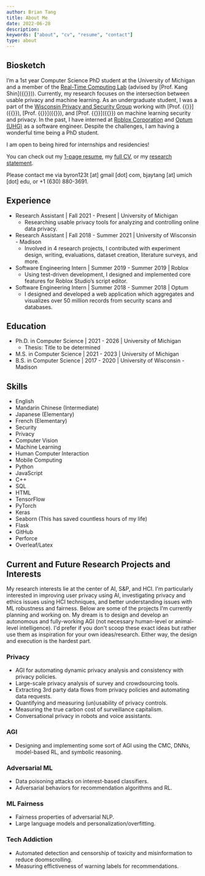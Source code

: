 ```yaml
---
author: Brian Tang
title: About Me
date: 2022-06-28
description:
keywords: ["about", "cv", "resume", "contact"]
type: about
---
```


## Biosketch

I’m a 1st year Computer Science PhD student at the University of Michigan and a member of the [Real-Time Computing Lab](https://rtcl.eecs.umich.edu/rtclweb/) (advised by [Prof. Kang Shin]({{<param shinURL>}})). Currently, my research focuses on the intersection between usable privacy and machine learning. As an undergraduate student, I was a part of the [Wisconsin Privacy and Security Group](https://wiscprivacy.com/) working with [Prof. {{<param kassem>}}]({{<param kassemURL>}}), [Prof. {{<param varun>}}]({{<param varunURL>}}), and [Prof. {{<param somesh>}}]({{<param someshURL>}}) on machine learning security and privacy. In the past, I have interned at [Roblox Corporation](https://corp.roblox.com/) and [Optum (UHG)](https://www.optum.com/) as a software engineer. Despite the challenges, I am having a wonderful time being a PhD student.

I am open to being hired for internships and residencies!

You can check out my [1-page resume](https://github.com/byron123t/resume/blob/main/Resume_Brian_Tang.pdf), my [full CV](https://github.com/byron123t/resume/blob/main/CV_Brian_Tang.pdf), or my [research statement](https://github.com/byron123t/resume).

Please contact me via byron123t [at] gmail [dot] com, bjaytang [at] umich [dot] edu, or +1 (630) 880-3691.

## Experience

- Research Assistant | Fall 2021 - Present | University of Michigan
  - Researching usable privacy tools for analyzing and controlling online data privacy.
- Research Assistant | Fall 2018 - Summer 2021 | University of Wisconsin - Madison
  - Involved in 4 research projects, I contributed with experiment design, writing, evaluations, dataset creation, literature surveys, and more.
- Software Engineering Intern | Summer 2019 - Summer 2019 | Roblox
  - Using test-driven development, I designed and implemented core features for Roblox Studio’s script editor.
- Software Engineering Intern | Summer 2018 - Summer 2018 | Optum
  - I designed and developed a web application which aggregates and visualizes over 50 million records from security scans and databases.

## Education

- Ph.D. in Computer Science | 2021 - 2026 | University of Michigan
  - Thesis: Title to be determined
- M.S. in Computer Science | 2021 - 2023 | University of Michigan
- B.S. in Computer Science | 2017 - 2020 | University of Wisconsin - Madison

## Skills

- English
- Mandarin Chinese (Intermediate)
- Japanese (Elementary)
- French (Elementary)
- Security
- Privacy
- Computer Vision
- Machine Learning
- Human Computer Interaction
- Mobile Computing
- Python
- JavaScript
- C++
- SQL
- HTML
- TensorFlow
- PyTorch
- Keras
- Seaborn (This has saved countless hours of my life)
- Flask
- GitHub
- Perforce
- Overleaf/Latex

## Current and Future Research Projects and Interests

My research interests lie at the center of AI, S&P, and HCI. I'm particularly interested in improving user privacy using AI, investigating privacy and ethics issues using HCI techniques, and better understanding issues with ML robustness and fairness. Below are some of the projects I'm currently planning and working on. My dream is to design and develop an autonomous and fully-working AGI (not necessary human-level or animal-level intelligence). I'd prefer if you don't scoop these exact ideas but rather use them as inspiration for your own ideas/research. Either way, the design and execution is the hardest part.

### Privacy

- AGI for automating dynamic privacy analysis and consistency with privacy policies.
- Large-scale privacy analysis of survey and crowdsourcing tools.
- Extracting 3rd party data flows from privacy policies and automating data requests.
- Quantifying and measuring (un)usability of privacy controls.
- Measuring the true carbon cost of surveillance capitalism.
- Conversational privacy in robots and voice assistants.

### AGI

- Designing and implementing some sort of AGI using the CMC, DNNs, model-based RL, and symbolic reasoning.

### Adversarial ML

- Data poisoning attacks on interest-based classifiers.
- Adversarial behaviors for recommendation algorithms and RL.

### ML Fairness

- Fairness properties of adversarial NLP.
- Large language models and personalization/overfitting.

### Tech Addiction

- Automated detection and censorship of toxicity and misinformation to reduce doomscrolling.
- Measuring effictiveness of warning labels for recommendations.
